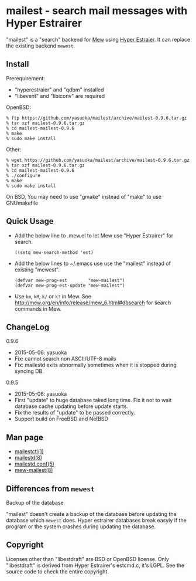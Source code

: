 mailest - search mail messages with Hyper Estrairer
===================================================

"mailest" is a "search" backend for [Mew](http://mew.org) using
[Hyper Estraier](fallabs.com/hyperestraier/index.html).  It can replace
the existing backend `mewest`.


Install
-------

Prerequirement:

- "hyperestraier" and "qdbm" installed
- "libevent" and "libiconv" are required


OpenBSD:

    % ftp https://github.com/yasuoka/mailest/archive/mailest-0.9.6.tar.gz
    % tar xzf mailest-0.9.6.tar.gz
    % cd mailest-mailest-0.9.6
    % make
    % sudo make install

Other:

    % wget https://github.com/yasuoka/mailest/archive/mailest-0.9.6.tar.gz
    % tar xzf mailest-0.9.6.tar.gz
    % cd mailest-mailest-0.9.6
    % ./configure
    % make
    % sudo make install

 On BSD, You may need to use "gmake" instead of "make" to use GNUmakefile


Quick Usage
-----------

+ Add the below line to .mew.el to let Mew use "Hyper Estrairer" for
  search.

      ((setq mew-search-method 'est)

+ Add the below lines to ~/.emacs use use the "mailest" instead of
  existing "mewest".

      (defvar mew-prog-est        "mew-mailest")
      (defvar mew-prog-est-update "mew-mailest")

+ Use `km`, `kM`, `k/` or `k?` in Mew.  See
  http://mew.org/en/info/release/mew_6.html#dbsearch for search commands
  in Mew.


ChangeLog
---------

0.9.6

-  2015-05-06: yasuoka
  -  Fix: cannot search non ASCII/UTF-8 mails
  -  Fix: mailestd exits abnormally sometimes when it is stopped during
     syncing DB.


0.9.5

-  2015-05-06: yasuoka
  -  First "update" to huge database taked long time.  Fix it not to wait
     database cache updating before update starts.
  -  Fix the results of "update" to be passed correctly.
  -  Support build on FreeBSD and NetBSD

Man page
--------

- [mailestctl(1)](http://yasuoka.github.io/mailest/mailestctl.1.html)
- [mailestd(8)](http://yasuoka.github.io/mailest/mailestd.8.html)
- [mailestd.conf(5)](http://yasuoka.github.io/mailest/mailestd.conf.5.html)
- [mew-mailest(8)](http://yasuoka.github.io/mailest/mew-mailest.1.html)


Differences from `mewest`
-------------------------

Backup of the database

  "mailest" doesn't create a backup of the database before updating the
  database which `mewest` does.  Hyper estrairer databases break easyly
  if the program or the system crashes during updating the database.


Copyright
---------

Licenses other than "libestdraft" are BSD or OpenBSD license.  Only
"libestdraft" is derived from Hyper Estrairer's estcmd.c, it's LGPL.
See the source code to check the entire copyright.
